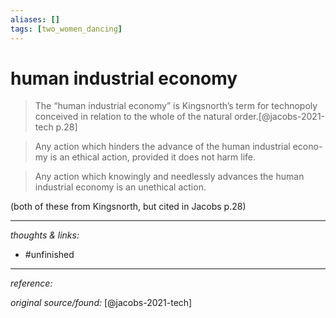 ```yaml
---
aliases: []
tags: [two_women_dancing]
---
```


# human industrial economy

>The “human industrial economy” is Kingsnorth’s term for technopoly conceived in relation to the whole of the natural order.[@jacobs-2021-tech p.28]

>Any action which hinders the advance of the human industrial econo- my is an ethical action, provided it does not harm life.
    
 >Any action which knowingly and needlessly advances the human industrial economy is an unethical action.

(both of these from Kingsnorth, but cited in Jacobs p.28)


---

_thoughts & links:_



- #unfinished 

---

_reference:_ 

_original source/found:_ [@jacobs-2021-tech]